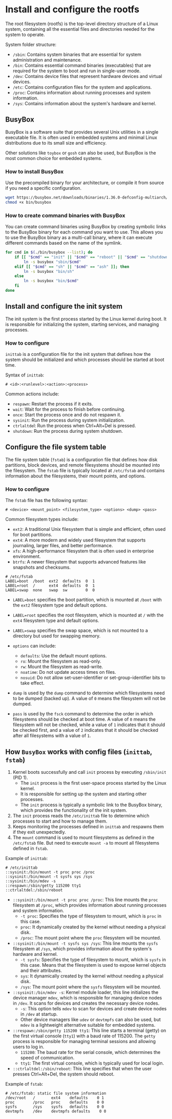 # Install and configure the rootfs

The root filesystem (rootfs) is the top-level directory structure of a Linux system, containing all the essential files and directories needed for the system to operate.

System folder structure:

- `/sbin`: Contains system binaries that are essential for system administration and maintenance.
- `/bin`: Contains essential command binaries (executables) that are required for the system to boot and run in single-user mode.
- `/dev`: Contains device files that represent hardware devices and virtual devices.
- `/etc`: Contains configuration files for the system and applications.
- `/proc`: Contains information about running processes and system information.
- `/sys`: Contains information about the system's hardware and kernel.

## BusyBox

BusyBox is a software suite that provides several Unix utilities in a single executable file. It is often used in embedded systems and minimal Linux distributions due to its small size and efficiency.

Other solutions like `toybox` or `gosh` can also be used, but BusyBox is the most common choice for embedded systems.

### How to install BusyBox

Use the precompiled binary for your architecture, or compile it from source if you need a specific configuration.

```sh
wget https://busybox.net/downloads/binaries/1.36.0-defconfig-multiarch/busybox-x86_64 -O bin/busybox
chmod +x bin/busybox
```

### How to create command binaries with BusyBox

You can create command binaries using BusyBox by creating symbolic links to the BusyBox binary for each command you want to use. This allows you to use the BusyBox binary as a multi-call binary, where it can execute different commands based on the name of the symlink.

```sh
for cmd in $(./bin/busybox --list); do
    if [[ "$cmd" == "init" || "$cmd" == "reboot" || "$cmd" == "shutdown" || "$cmd" == "poweroff" ]]; then
        ln -s busybox "sbin/$cmd"
    elif [[ "$cmd" == "sh" || "$cmd" == "ash" ]]; then
        ln -s busybox "bin/sh"
    else
        ln -s busybox "bin/$cmd"
    fi
done
```

## Install and configure the init system

The init system is the first process started by the Linux kernel during boot. It is responsible for initializing the system, starting services, and managing processes.

### How to configure

`inittab` is a configuration file for the init system that defines how the system should be initialized and which processes should be started at boot time.

Syntax of `inittab`:

```
# <id>:<runlevel>:<action>:<process>
```

Common actions include:
- `respawn`: Restart the process if it exits.
- `wait`: Wait for the process to finish before continuing.
- `once`: Start the process once and do not respawn it.
- `sysinit`: Run the process during system initialization.
- `ctrlaltde`l: Run the process when Ctrl+Alt+Del is pressed.
- `shutdown`: Run the process during system shutdown.

## Configure the file system table

The file system table (`fstab`) is a configuration file that defines how disk partitions, block devices, and remote filesystems should be mounted into the filesystem.
The `fstab` file is typically located at `/etc/fstab` and contains information about the filesystems, their mount points, and options.

### How to configure

The `fstab` file has the following syntax:

```
# <device> <mount_point> <filesystem_type> <options> <dump> <pass>
```

Common filesystem types include:
- `ext2`: A traditional Unix filesystem that is simple and efficient, often used for boot partitions.
- `ext4`: A more modern and widely used filesystem that supports journaling, larger files, and better performance.
- `xfs`: A high-performance filesystem that is often used in enterprise environment.
- `btrfs`: A newer filesystem that supports advanced features like snapshots and checksums.

```config
# /etc/fstab
LABEL=boot  /boot  ext2  defaults  0  1
LABEL=root  /      ext4  defaults  0  1
LABEL=swap  none   swap  sw        0  0
```

- `LABEL=boot` specifies the boot partition, which is mounted at `/boot` with the `ext2` filesystem type and default options.
- `LABEL=root` specifies the root filesystem, which is mounted at `/` with the `ext4` filesystem type and default options.
- `LABEL=swap` specifies the swap space, which is not mounted to a directory but used for swapping memory.

- `options` can include:
  - `defaults`: Use the default mount options.
  - `ro`: Mount the filesystem as read-only.
  - `rw`: Mount the filesystem as read-write.
  - `noatime`: Do not update access times on files.
  - `nosuid`: Do not allow set-user-identifier or set-group-identifier bits to take effect.
- `dump` is used by the `dump` command to determine which filesystems need to be dumped (backed up). A value of `0` means the filesystem will not be dumped.
- `pass` is used by the `fsck` command to determine the order in which filesystems should be checked at boot time. A value of `0` means the filesystem will not be checked, while a value of `1` indicates that it should be checked first, and a value of `2` indicates that it should be checked after all filesystems with a value of `1`.

## How `BusyBox` works with config files (`inittab`, `fstab`)

1. Kernel boots successfully and call `init` process by executing `/sbin/init` (PID 1).
   - The `init` process is the first user-space process started by the Linux kernel.
   - It is responsible for setting up the system and starting other processes.
   - The `init` process is typically a symbolic link to the BusyBox binary, which provides the functionality of the init system.
2. The `init` process reads the `/etc/inittab` file to determine which processes to start and how to manage them.
3. Keeps monitoring the processes defined in `inittab` and respawns them if they exit unexpectedly.
4. The `mount` command is used to mount filesystems as defined in the `/etc/fstab` file. But need to execute `mount -a` to mount all filesystems defined in `fstab`.

Example of `inittab`:

```config
# /etc/inittab
::sysinit:/bin/mount -t proc proc /proc
::sysinit:/bin/mount -t sysfs sys /sys
::sysinit:/bin/mdev -s
::respawn:/sbin/getty 115200 tty1
::ctrlaltdel:/sbin/reboot
```
- `::sysinit:/bin/mount -t proc proc /proc`: This line mounts the `proc` filesystem at `/proc`, which provides information about running processes and system information.
    - `-t proc`: Specifies the type of filesystem to mount, which is `proc` in this case.
    - `proc`: It dynamically created by the kernel without needing a physical disk.
    - `/proc`: The mount point where the `proc` filesystem will be mounted.
- `::sysinit:/bin/mount -t sysfs sys /sys`: This line mounts the `sysfs` filesystem at `/sys`, which provides information about the system's hardware and kernel.
    - `-t sysfs`: Specifies the type of filesystem to mount, which is `sysfs` in this case. Means that the filesystem is used to expose kernel objects and their attributes.
    - `sys`: It dynamically created by the kernel without needing a physical disk.
    - `/sys`: The mount point where the `sysfs` filesystem will be mounted.
- `::sysinit:/bin/mdev -s`: Kernel module loader, this line initializes the device manager `mdev`, which is responsible for managing device nodes in `/dev`. It scans for devices and creates the necessary device nodes.
    - `-s`: This option tells `mdev` to scan for devices and create device nodes in `/dev` at startup.
    - Other device managers like `udev` or `devtmpfs` can also be used, but `mdev` is a lightweight alternative suitable for embedded systems.
- `::respawn:/sbin/getty 115200 tty1`: This line starts a terminal (getty) on the first virtual console (`tty1`) with a baud rate of 115200. The `getty` process is responsible for managing terminal sessions and allowing users to log in.
    - `115200`: The baud rate for the serial console, which determines the speed of communication.
    - `tty1`: The first virtual console, which is typically used for local login.
- `::ctrlaltdel:/sbin/reboot`: This line specifies that when the user presses Ctrl+Alt+Del, the system should reboot.

Example of `fstab`:

```config
# /etc/fstab: static file system information
/dev/root   /       ext4    defaults    0 1
proc        /proc   proc    defaults    0 0
sysfs       /sys    sysfs   defaults    0 0
devtmpfs    /dev    devtmpfs defaults    0 0
```
